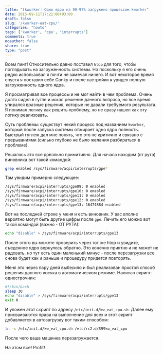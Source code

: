 ```yaml
---
title: "[kworker] Одно ядро на 90-97% загружено процессом kworker"
date: 2015-09-11T17:21:00+03:00
draft: false
slug: '/kworker-eat-cpu/'
categories: "howto"
tags: ['kworker', 'cpu', 'interrupts']
comments: true
noauthor: false
share: true
type: "post"
---
```


Всем пинг! Относительно давно поставил `htop` для того, чтобы поглядывать на загруженность системы. Но поскольку я его очень редко использовал я почти не замечал ничего. И вот некоторое время спустя я поставил себе Conky и после настройки я увидел полную загруженность одного ядра.

Я просматривал все процессы и не мог найти в чем проблема. Очень долго сидел в гугле и искал решение данного вопроса, но все время упирался вразные решения, которые не давали требуемого результата. Я понимал логику как решить проблему, но не сразу нашел как эту логику реализовать.

Суть проблемы: существут некий процесс под названием `kworker`, который после запуска системы отжирает одно ядро полность. Быстрый гуглеж дал мне понять, что это не критично и связано с прерываниями (сильно глубоко не было желания разбираться в проблеме).

Решалось это все довольно примитивно. Для начала находим (от рута) виновника вот такой командой:
```bash
grep enabled /sys/firmware/acpi/interrupts/gpe*
```
Там увидим примерно следующее:
```bash
/sys/firmware/acpi/interrupts/gpe09: 0 enabled  
/sys/firmware/acpi/interrupts/gpe10: 0 enabled  
/sys/firmware/acpi/interrupts/gpe11: 0 enabled  
/sys/firmware/acpi/interrupts/gpe12: 0 enabled  
/sys/firmware/acpi/interrupts/gpe13: 16474884 enabled
```
Вот на последней строке у меня и есть виновник. У вас вполне вероятно могут быть другие цифры после `gpe`. Лечить его можно вот такой командой (важно - ОТ РУТА):
```bash
echo "disable" > /sys/firmware/acpi/interrupts/gpe13
```
После этого вы можете проверить через тот же htop и увидите, съеденное ядро вернулось обратно. Это конечно приятно и не может не радовать, но тут есть один маленький минус - после перезагрузки все снова будет как и раньше и процедуру придется повторять.

Меня это через пару дней выбесило и был реализован простой способ решения данного косяка в автоматическом режиме. Написан скрипт-однострочник:
```bash
#!/bin/bash  
sleep 30  
echo "disable" > /sys/firmware/acpi/interrupts/gpe13  
exit 0
```
И уложен этот скрипт по адресу `/etc/init.d/kw_eat_cpu.sh`. Далее ему присваиваются права на выполнение для всех и этот скрипт добавляется в автозагрузку вот таким способом:
```bash
ln -s /etc/init.d/kw_eat_cpu.sh /etc/rc2.d/S99kw_eat_cpu
```
После чего ваша машинка перезагружается.

На этом все! Profit!
